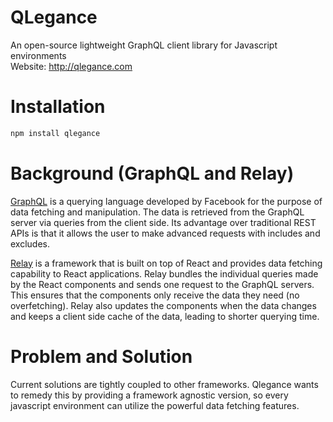 # QLegance
An open-source lightweight GraphQL client library for Javascript environments<br/>
Website: http://qlegance.com

# Installation
``` bash
npm install qlegance
```
# Background (GraphQL and Relay)
[GraphQL](http://graphql.org/) is a querying language developed by Facebook for the purpose of data fetching and manipulation.  The data is retrieved from the GraphQL server via queries from the client side.  Its advantage over traditional REST APIs is that it allows the user to make advanced requests with includes and excludes.

[Relay](https://facebook.github.io/relay/) is a framework that is built on top of React and provides data fetching capability to React applications.  Relay bundles the individual queries made by the React components and sends one request to the GraphQL servers.  This ensures that the components only receive the data they need (no overfetching).  Relay also updates the components when the data changes and keeps a client side cache of the data, leading to shorter querying time.

# Problem and Solution
Current solutions are tightly coupled to other frameworks.  Qlegance wants to remedy this by providing a framework agnostic version, so every javascript environment can utilize the powerful data fetching features.

